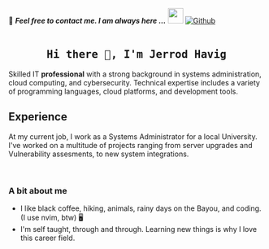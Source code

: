 📝 ***Feel free to contact me. I am always here ...*** <img src="https://media.giphy.com/media/WUlplcMpOCEmTGBtBW/giphy.gif" width="30">  [![Github](https://img.shields.io/github/followers/devHavig?label=Follow%20Me&style=social)](https://github.com/devHavig)
<br>
<br>


<h2 align='center'><samp><strong>Hi there 👋, I'm Jerrod Havig</strong></samp></h2>

Skilled IT **professional** with a strong background in systems administration, cloud computing, and cybersecurity. Technical expertise includes a variety of programming languages, cloud platforms, and development tools.

## Experience

At my current job, I work as a Systems Administrator for a local University. I've worked on a multitude of projects ranging from server upgrades and Vulnerability assesments, to new system integrations.

<br>

### A bit about me

* I like black coffee, hiking, animals, rainy days on the Bayou, and coding. (I use nvim, btw) 🖥️
* I'm self taught, through and through. Learning new things is why I love this career field.
